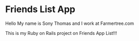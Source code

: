 # Friends List App

Hello My name is Sony Thomas and I work at Farmertree.com

This is my Ruby on Rails project on Friends App List!!!
